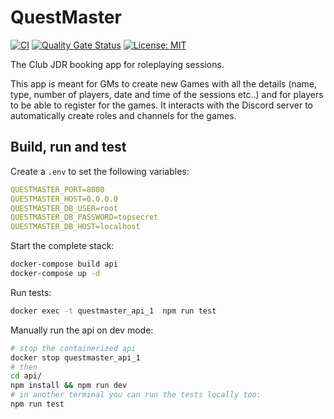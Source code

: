 # QuestMaster

[![CI](https://github.com/Club-JDR/questmaster/actions/workflows/ci.yml/badge.svg?branch=main)](https://github.com/Club-JDR/questmaster/actions/workflows/ci.yml)
[![Quality Gate Status](https://sonarcloud.io/api/project_badges/measure?project=Club-JDR_questmaster&metric=alert_status)](https://sonarcloud.io/dashboard?id=Club-JDR_questmaster)
[![License: MIT](https://img.shields.io/badge/License-MIT-yellow.svg)](https://opensource.org/licenses/MIT)

The Club JDR booking app for roleplaying sessions.

This app is meant for GMs to create new Games with all the details (name, type, number of players, date and time of the sessions etc..) and for players to be able to register for the games. It interacts with the Discord server to automatically create roles and channels for the games.

## Build, run and test

Create a `.env` to set the following variables:

```yaml
QUESTMASTER_PORT=8000
QUESTMASTER_HOST=0.0.0.0
QUESTMASTER_DB_USER=root
QUESTMASTER_DB_PASSWORD=topsecret
QUESTMASTER_DB_HOST=localhost
```

Start the complete stack:

```sh
docker-compose build api
docker-compose up -d
```

Run tests:

```sh
docker exec -t questmaster_api_1  npm run test
```

Manually run the api on dev mode:

```sh
# stop the containerized api
docker stop questmaster_api_1
# then
cd api/
npm install && npm run dev
# in another terminal you can run the tests locally too:
npm run test
```
